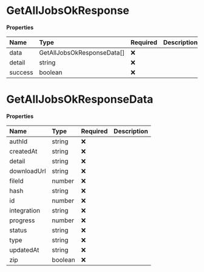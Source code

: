 # GetAllJobsOkResponse

**Properties**

| Name    | Type                       | Required | Description |
| :------ | :------------------------- | :------- | :---------- |
| data    | GetAllJobsOkResponseData[] | ❌       |             |
| detail  | string                     | ❌       |             |
| success | boolean                    | ❌       |             |

# GetAllJobsOkResponseData

**Properties**

| Name        | Type    | Required | Description |
| :---------- | :------ | :------- | :---------- |
| authId      | string  | ❌       |             |
| createdAt   | string  | ❌       |             |
| detail      | string  | ❌       |             |
| downloadUrl | string  | ❌       |             |
| fileId      | number  | ❌       |             |
| hash        | string  | ❌       |             |
| id          | number  | ❌       |             |
| integration | string  | ❌       |             |
| progress    | number  | ❌       |             |
| status      | string  | ❌       |             |
| type        | string  | ❌       |             |
| updatedAt   | string  | ❌       |             |
| zip         | boolean | ❌       |             |
